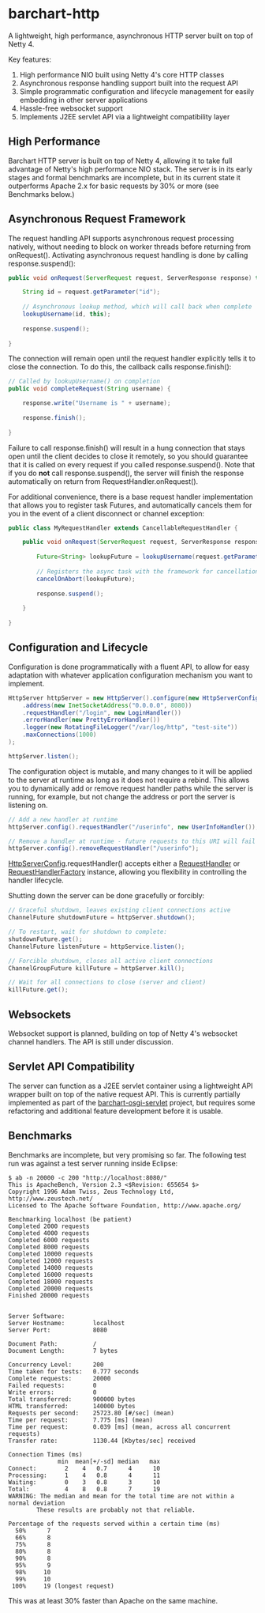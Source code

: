 <!--

    Copyright (C) 2011-2013 Barchart, Inc. <http://www.barchart.com/>

    All rights reserved. Licensed under the OSI BSD License.

    http://www.opensource.org/licenses/bsd-license.php

-->
barchart-http
=============

A lightweight, high performance, asynchronous HTTP server built on top of Netty 4.

Key features:

1. High performance NIO built using Netty 4's core HTTP classes
2. Asynchronous response handling support built into the request API
3. Simple programmatic configuration and lifecycle management for easily embedding in other server applications
4. Hassle-free websocket support
5. Implements J2EE servlet API via a lightweight compatibility layer

High Performance
----------------

Barchart HTTP server is built on top of Netty 4, allowing it to take full advantage of Netty's high performance
NIO stack. The server is in its early stages and formal benchmarks are incomplete, but in its current state it
outperforms Apache 2.x for basic requests by 30% or more (see Benchmarks below.)

Asynchronous Request Framework
------------------------------

The request handling API supports asynchronous request processing natively, without needing to block on worker
threads before returning from onRequest(). Activating asynchronous request handling is done by calling
response.suspend():

```java
public void onRequest(ServerRequest request, ServerResponse response) throws IOException {

    String id = request.getParameter("id");
    
    // Asynchronous lookup method, which will call back when complete
    lookupUsername(id, this);
    
    response.suspend();
    
}
```
The connection will remain open until the request handler explicitly tells it to close the connection.
To do this, the callback calls response.finish():

```java
// Called by lookupUsername() on completion
public void completeRequest(String username) {

    response.write("Username is " + username);
    
    response.finish();
    
}
```

Failure to call response.finish() will result in a hung connection that stays open until the client
decides to close it remotely, so you should guarantee that it is called on every request if you called
response.suspend(). Note that if you do **not** call response.suspend(), the server will finish the
response automatically on return from RequestHandler.onRequest().

For additional convenience, there is a base request handler implementation that allows you to register
task Futures, and automatically cancels them for you in the event of a client disconnect or channel
exception:

```java
public class MyRequestHandler extends CancellableRequestHandler {

    public void onRequest(ServerRequest request, ServerResponse response) throws IOException {
    
        Future<String> lookupFuture = lookupUsername(request.getParameter("name"), this);
        
        // Registers the async task with the framework for cancellation on connection failure
        cancelOnAbort(lookupFuture);
        
        response.suspend();
        
    }
    
}
```

Configuration and Lifecycle
---------------------------

Configuration is done programmatically with a fluent API, to allow for easy adaptation with whatever
application configuration mechanism you want to implement.

```java
HttpServer httpServer = new HttpServer().configure(new HttpServerConfig()
    .address(new InetSocketAddress("0.0.0.0", 8080))
    .requestHandler("/login", new LoginHandler())
    .errorHandler(new PrettyErrorHandler())
    .logger(new RotatingFileLogger("/var/log/http", "test-site"))
    .maxConnections(1000)
);

httpServer.listen();
```

The configuration object is mutable, and many changes to it will be applied to the server at runtime
as long as it does not require a rebind. This allows you to dynamically add or remove request handler
paths while the server is running, for example, but not change the address or port the server is
listening on.

```java
// Add a new handler at runtime
httpServer.config().requestHandler("/userinfo", new UserInfoHandler());

// Remove a handler at runtime - future requests to this URI will fail
httpServer.config().removeRequestHandler("/userinfo");
```

[HttpServerConfig](https://github.com/barchart/barchart-http/blob/master/src/main/java/com/barchart/http/server/HttpServerConfig.java).requestHandler() accepts either a
[RequestHandler](https://github.com/barchart/barchart-http/blob/master/src/main/java/com/barchart/http/request/RequestHandler.java)
or [RequestHandlerFactory](https://github.com/barchart/barchart-http/blob/master/src/main/java/com/barchart/http/request/RequestHandlerFactory.java)
instance, allowing you flexibility in controlling the handler lifecycle.

Shutting down the server can be done gracefully or forcibly:

```java
// Graceful shutdown, leaves existing client connections active
ChannelFuture shutdownFuture = httpServer.shutdown();

// To restart, wait for shutdown to complete:
shutdownFuture.get();
ChannelFuture listenFuture = httpService.listen();

// Forcible shutdown, closes all active client connections
ChannelGroupFuture killFuture = httpServer.kill();

// Wait for all connections to close (server and client)
killFuture.get();
```

Websockets
----------

Websocket support is planned, building on top of Netty 4's websocket channel handlers. The API is still
under discussion.

Servlet API Compatibility
-------------------------

The server can function as a J2EE servlet container using a lightweight API wrapper built on top of the
native request API. This is currently partially implemented as part of the 
[barchart-osgi-servlet](https://github.com/barchart/barchart-osgi/tree/master/barchart-osgi-servlet) project,
but requires some refactoring and additional feature development before it is usable.

Benchmarks
----------

Benchmarks are incomplete, but very promising so far. The following test run was against a test server
running inside Eclipse:

```
$ ab -n 20000 -c 200 "http://localhost:8080/"
This is ApacheBench, Version 2.3 <$Revision: 655654 $>
Copyright 1996 Adam Twiss, Zeus Technology Ltd, http://www.zeustech.net/
Licensed to The Apache Software Foundation, http://www.apache.org/

Benchmarking localhost (be patient)
Completed 2000 requests
Completed 4000 requests
Completed 6000 requests
Completed 8000 requests
Completed 10000 requests
Completed 12000 requests
Completed 14000 requests
Completed 16000 requests
Completed 18000 requests
Completed 20000 requests
Finished 20000 requests


Server Software:        
Server Hostname:        localhost
Server Port:            8080

Document Path:          /
Document Length:        7 bytes

Concurrency Level:      200
Time taken for tests:   0.777 seconds
Complete requests:      20000
Failed requests:        0
Write errors:           0
Total transferred:      900000 bytes
HTML transferred:       140000 bytes
Requests per second:    25723.80 [#/sec] (mean)
Time per request:       7.775 [ms] (mean)
Time per request:       0.039 [ms] (mean, across all concurrent requests)
Transfer rate:          1130.44 [Kbytes/sec] received

Connection Times (ms)
              min  mean[+/-sd] median   max
Connect:        2    4   0.7      4      10
Processing:     1    4   0.8      4      11
Waiting:        0    3   0.8      3      10
Total:          4    8   0.8      7      19
WARNING: The median and mean for the total time are not within a normal deviation
        These results are probably not that reliable.

Percentage of the requests served within a certain time (ms)
  50%      7
  66%      8
  75%      8
  80%      8
  90%      8
  95%      9
  98%     10
  99%     10
 100%     19 (longest request)
```

This was at least 30% faster than Apache on the same machine.
